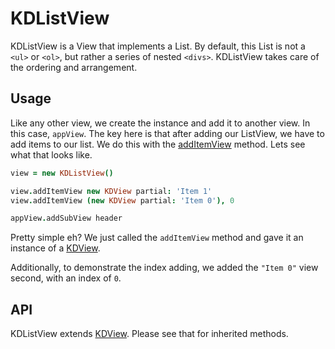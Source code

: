 
# KDListView

KDListView is a View that implements a List. By default, this List is not a 
`<ul>` or `<ol>`, but rather a series of nested `<divs>`. KDListView takes care 
of the ordering and arrangement.

## Usage

Like any other view, we create the instance and add it to another view. In this 
case, `appView`. The key here is that after adding our ListView, we have to add 
items to our list. We do this with the [addItemView](#additemview) method. Lets 
see what that looks like.

```coffee
view = new KDListView()

view.addItemView new KDView partial: 'Item 1'
view.addItemView (new KDView partial: 'Item 0'), 0

appView.addSubView header
```

Pretty simple eh? We just called the `addItemView` method and gave it an 
instance of a [KDView](./kdview.md).

Additionally, to demonstrate the index adding, we added the `"Item 0"` view 
second, with an index of `0`.

## API

KDListView extends [KDView](./kdview.md). Please see that for inherited 
methods.

